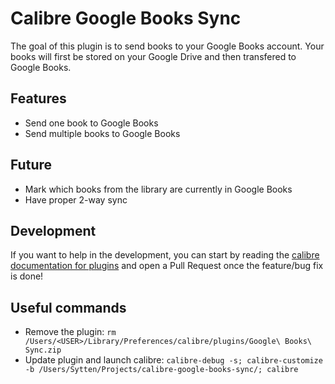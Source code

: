 # Calibre Google Books Sync
The goal of this plugin is to send books to your Google Books account. Your books will first be stored on your Google Drive and then transfered to Google Books.

## Features
- Send one book to Google Books
- Send multiple books to Google Books

## Future
- Mark which books from the library are currently in Google Books
- Have proper 2-way sync

## Development
If you want to help in the development, you can start by reading the [calibre documentation for plugins](https://manual.calibre-ebook.com/creating_plugins.html) and open a Pull Request once the feature/bug fix is done!

## Useful commands
- Remove the plugin: `rm /Users/<USER>/Library/Preferences/calibre/plugins/Google\ Books\ Sync.zip`
- Update plugin and launch calibre: `calibre-debug -s; calibre-customize -b /Users/Sytten/Projects/calibre-google-books-sync/; calibre`
